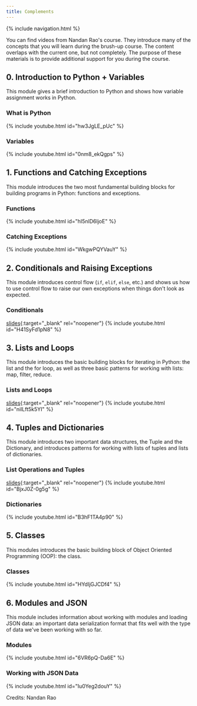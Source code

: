 ```yaml
---
title: Complements
---
```

{% include navigation.html %}

You can find videos from Nandan Rao's course. They introduce many of the concepts that you will learn during the brush-up course. The content overlaps with the current one, but not completely. The purpose of these materials is to provide additional support for you during the course.

## 0. Introduction to Python + Variables

This module gives a brief introduction to Python and shows how variable assignment works in Python.

### What is Python
{% include youtube.html id="hw3JgLE_pUc" %}

### Variables
{% include youtube.html id="0nm8_ekQgps" %}


## 1. Functions and Catching Exceptions

This module introduces the two most fundamental building blocks for building programs in Python: functions and exceptions.

### Functions
{% include youtube.html id="hI5nlD6ljoE" %}

### Catching Exceptions
{% include youtube.html id="WkgwPQYVauY" %}


## 2. Conditionals and Raising Exceptions

This module introduces control flow (`if`, `elif`, `else`, etc.) and shows us how to use control flow to raise our own exceptions when things don't look as expected.

### Conditionals
[slides](./old-lectures/conditionals.html){:target="_blank" rel="noopener"}
{% include youtube.html id="H41SyFd1pN8" %}


## 3. Lists and Loops

This module introduces the basic building blocks for iterating in Python: the list and the for loop, as well as three basic patterns for working with lists: map, filter, reduce.

### Lists and Loops
[slides](./old-lectures/loops.html){:target="_blank" rel="noopener"}
{% include youtube.html id="nilLft5k5YI" %}


## 4. Tuples and Dictionaries

This module introduces two important data structures, the Tuple and the Dictionary, and introduces patterns for working with lists of tuples and lists of dictionaries.

### List Operations and Tuples
[slides](./old-lectures/tuples.html){:target="_blank" rel="noopener"}
{% include youtube.html id="BjxJ0Z-0g5g" %}

### Dictionaries
{% include youtube.html id="B3hF1TA4p90" %}


## 5. Classes

This modules introduces the basic building block of Object Oriented Programming (OOP): the class.

### Classes
{% include youtube.html id="HYdIjGJCDf4" %}


## 6. Modules and JSON

This module includes information about working with modules and loading JSON data: an important data serialization format that fits well with the type of data we've been working with so far.

### Modules
{% include youtube.html id="6VR6pQ-Da6E" %}

### Working with JSON Data
{% include youtube.html id="Iu0Yeg2douY" %}

Credits: Nandan Rao